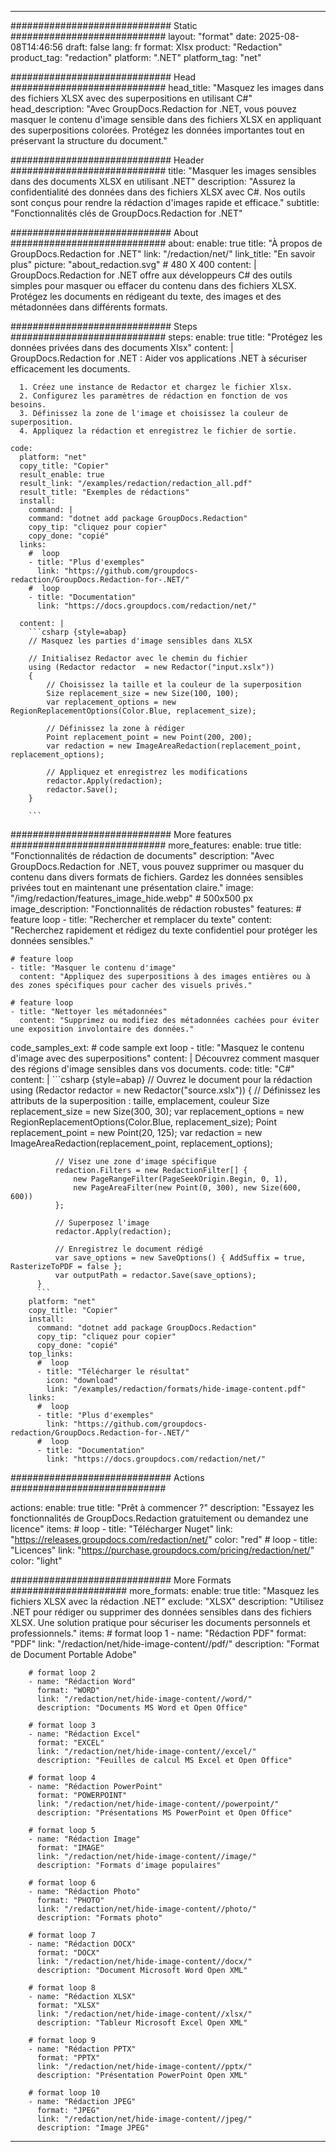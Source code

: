 
---
############################# Static ############################
layout: "format"
date:  2025-08-08T14:46:56
draft: false
lang: fr
format: Xlsx
product: "Redaction"
product_tag: "redaction"
platform: ".NET"
platform_tag: "net"

############################# Head ############################
head_title: "Masquez les images dans des fichiers XLSX avec des superpositions en utilisant C#"
head_description: "Avec GroupDocs.Redaction for .NET, vous pouvez masquer le contenu d'image sensible dans des fichiers XLSX en appliquant des superpositions colorées. Protégez les données importantes tout en préservant la structure du document."

############################# Header ############################
title: "Masquer les images sensibles dans des documents XLSX en utilisant .NET" 
description: "Assurez la confidentialité des données dans des fichiers XLSX avec C#. Nos outils sont conçus pour rendre la rédaction d'images rapide et efficace."
subtitle: "Fonctionnalités clés de GroupDocs.Redaction for .NET" 

############################# About ############################
about:
    enable: true
    title: "À propos de GroupDocs.Redaction for .NET"
    link: "/redaction/net/"
    link_title: "En savoir plus"
    picture: "about_redaction.svg" # 480 X 400
    content: |
       GroupDocs.Redaction for .NET offre aux développeurs C# des outils simples pour masquer ou effacer du contenu dans des fichiers XLSX. Protégez les documents en rédigeant du texte, des images et des métadonnées dans différents formats.

############################# Steps ############################
steps:
    enable: true
    title: "Protégez les données privées dans des documents Xlsx"
    content: |
      GroupDocs.Redaction for .NET : Aider vos applications .NET à sécuriser efficacement les documents.
      
      1. Créez une instance de Redactor et chargez le fichier Xlsx.
      2. Configurez les paramètres de rédaction en fonction de vos besoins.
      3. Définissez la zone de l'image et choisissez la couleur de superposition.
      4. Appliquez la rédaction et enregistrez le fichier de sortie.
   
    code:
      platform: "net"
      copy_title: "Copier"
      result_enable: true
      result_link: "/examples/redaction/redaction_all.pdf"
      result_title: "Exemples de rédactions"
      install:
        command: |
        command: "dotnet add package GroupDocs.Redaction"
        copy_tip: "cliquez pour copier"
        copy_done: "copié"
      links:
        #  loop
        - title: "Plus d'exemples"
          link: "https://github.com/groupdocs-redaction/GroupDocs.Redaction-for-.NET/"
        #  loop
        - title: "Documentation"
          link: "https://docs.groupdocs.com/redaction/net/"
          
      content: |
        ```csharp {style=abap}
        // Masquez les parties d'image sensibles dans XLSX

        // Initialisez Redactor avec le chemin du fichier
        using (Redactor redactor  = new Redactor("input.xslx"))
        {
            // Choisissez la taille et la couleur de la superposition
            Size replacement_size = new Size(100, 100);
            var replacement_options = new RegionReplacementOptions(Color.Blue, replacement_size);

            // Définissez la zone à rédiger
            Point replacement_point = new Point(200, 200);
            var redaction = new ImageAreaRedaction(replacement_point, replacement_options);
            
            // Appliquez et enregistrez les modifications
            redactor.Apply(redaction);
            redactor.Save();
        }
        
        ```            


############################# More features ############################
more_features:
  enable: true
  title: "Fonctionnalités de rédaction de documents"
  description: "Avec GroupDocs.Redaction for .NET, vous pouvez supprimer ou masquer du contenu dans divers formats de fichiers. Gardez les données sensibles privées tout en maintenant une présentation claire."
  image: "/img/redaction/features_image_hide.webp" # 500x500 px
  image_description: "Fonctionnalités de rédaction robustes"
  features:
    # feature loop
    - title: "Rechercher et remplacer du texte"
      content: "Recherchez rapidement et rédigez du texte confidentiel pour protéger les données sensibles."

    # feature loop
    - title: "Masquer le contenu d'image"
      content: "Appliquez des superpositions à des images entières ou à des zones spécifiques pour cacher des visuels privés."

    # feature loop
    - title: "Nettoyer les métadonnées"
      content: "Supprimez ou modifiez des métadonnées cachées pour éviter une exposition involontaire des données."
      
  code_samples_ext:
    # code sample ext loop
    - title: "Masquez le contenu d'image avec des superpositions"
      content: |
        Découvrez comment masquer des régions d'image sensibles dans vos documents.
      code:
        title: "C#"
        content: |
          ```csharp {style=abap}
          //  Ouvrez le document pour la rédaction
          using (Redactor redactor  = new Redactor("source.xslx"))
          {
              // Définissez les attributs de la superposition : taille, emplacement, couleur
              Size replacement_size = new Size(300, 30);
              var replacement_options = new RegionReplacementOptions(Color.Blue, replacement_size);
              Point replacement_point = new Point(20, 125);
              var redaction = new ImageAreaRedaction(replacement_point, replacement_options);
 
              // Visez une zone d'image spécifique
              redaction.Filters = new RedactionFilter[] {
                  new PageRangeFilter(PageSeekOrigin.Begin, 0, 1),
                  new PageAreaFilter(new Point(0, 300), new Size(600, 600))
              };

              // Superposez l'image
              redactor.Apply(redaction);

              // Enregistrez le document rédigé
              var save_options = new SaveOptions() { AddSuffix = true, RasterizeToPDF = false };
              var outputPath = redactor.Save(save_options);
          }
          ```
        platform: "net"
        copy_title: "Copier"
        install:
          command: "dotnet add package GroupDocs.Redaction"
          copy_tip: "cliquez pour copier"
          copy_done: "copié"
        top_links:
          #  loop
          - title: "Télécharger le résultat"
            icon: "download"
            link: "/examples/redaction/formats/hide-image-content.pdf"
        links:
          #  loop
          - title: "Plus d'exemples"
            link: "https://github.com/groupdocs-redaction/GroupDocs.Redaction-for-.NET/"
          #  loop
          - title: "Documentation"
            link: "https://docs.groupdocs.com/redaction/net/"


############################# Actions ############################

actions:
  enable: true
  title: "Prêt à commencer ?"
  description: "Essayez les fonctionnalités de GroupDocs.Redaction gratuitement ou demandez une licence"
  items:
    #  loop
    - title: "Télécharger Nuget"
      link: "https://releases.groupdocs.com/redaction/net/"
      color: "red"
        #  loop
    - title: "Licences"
      link: "https://purchase.groupdocs.com/pricing/redaction/net/"
      color: "light"


############################# More Formats #####################
more_formats:
    enable: true
    title: "Masquez les fichiers XLSX avec la rédaction .NET"
    exclude: "XLSX"
    description: "Utilisez .NET pour rédiger ou supprimer des données sensibles dans des fichiers XLSX. Une solution pratique pour sécuriser les documents personnels et professionnels."
    items: 
        # format loop 1
        - name: "Rédaction PDF"
          format: "PDF"
          link: "/redaction/net/hide-image-content//pdf/"
          description: "Format de Document Portable Adobe"

        # format loop 2
        - name: "Rédaction Word"
          format: "WORD"
          link: "/redaction/net/hide-image-content//word/"
          description: "Documents MS Word et Open Office"
          
        # format loop 3
        - name: "Rédaction Excel"
          format: "EXCEL"
          link: "/redaction/net/hide-image-content//excel/"
          description: "Feuilles de calcul MS Excel et Open Office"

        # format loop 4
        - name: "Rédaction PowerPoint"
          format: "POWERPOINT"
          link: "/redaction/net/hide-image-content//powerpoint/"
          description: "Présentations MS PowerPoint et Open Office"

        # format loop 5
        - name: "Rédaction Image"
          format: "IMAGE"
          link: "/redaction/net/hide-image-content//image/"
          description: "Formats d'image populaires"

        # format loop 6
        - name: "Rédaction Photo"
          format: "PHOTO"
          link: "/redaction/net/hide-image-content//photo/"
          description: "Formats photo"

        # format loop 7
        - name: "Rédaction DOCX"
          format: "DOCX"
          link: "/redaction/net/hide-image-content//docx/"
          description: "Document Microsoft Word Open XML"
          
        # format loop 8
        - name: "Rédaction XLSX"
          format: "XLSX"
          link: "/redaction/net/hide-image-content//xlsx/"
          description: "Tableur Microsoft Excel Open XML"
          
        # format loop 9
        - name: "Rédaction PPTX"
          format: "PPTX"
          link: "/redaction/net/hide-image-content//pptx/"
          description: "Présentation PowerPoint Open XML"

        # format loop 10
        - name: "Rédaction JPEG"
          format: "JPEG"
          link: "/redaction/net/hide-image-content//jpeg/"
          description: "Image JPEG"


---